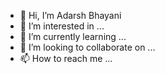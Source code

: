 - 👋 Hi, I’m Adarsh Bhayani
- 👀 I’m interested in ...
- 🌱 I’m currently learning ...
- 💞️ I’m looking to collaborate on ...
- 📫 How to reach me ...

<!---
Aderror/Aderror is a ✨ special ✨ repository because its `README.md` (this file) appears on your GitHub profile.
You can click the Preview link to take a look at your changes.
--->
